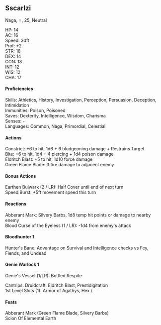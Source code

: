 ## Sscarlzi
Naga, ♀, 25, Neutral

HP: 14 \
AC: 16 \
Speed: 30ft \
Prof: +2 \
STR: 18 \
DEX: 14 \
CON: 18 \
INT: 12 \
WIS: 12 \
CHA: 17

#### Proficiencies
Skills: Athletics, History, Investigation, Perception, Persuasion, Deception, Intimidation \
Immunities: Poison, Poisoned \
Saves: Dexterity, Intelligence, Wisdom, Charisma \
Senses: - \
Languages: Common, Naga, Primordial, Celestial

#### Actions
Constrict: +6 to hit, 1d6 + 6 bludgeoning damage + Restrains Target \
Bite: +6 to hit, 1d4 + 4 piercing + 1d4 poison damage \
Eldritch Blast: +5 to hit, 1d10 force damage \
Green Flame Blade: 3 fire damage to adjacent enemy

#### Bonus Actions
Earthen Bulwark (2 / LR): Half Cover until end of next turn \
Speed Burst: +5ft movement speed this turn

#### Reactions
Abberant Mark: Silvery Barbs, 1d8 temp hit points or damage to nearby enemy \
Blood Curse of the Eyeless (1 / LR): -1d4 from enemy's attack

#### Bloodhunter 1
Hunter's Bane: Advantage on Survival and Intelligence checks vs Fey, Fiends, and Undead

#### Genie Warlock 1
Genie's Vessel (1/LR): Bottled Respite

Cantrips: Druidcraft, Eldritch Blast, Prestidigitation \
1st Level Slots (1): Armor of Agathys, Hex \ 

#### Feats
Abberant Mark (Green Flame Blade, Silvery Barbs) \
Scion Of Elemental Earth
